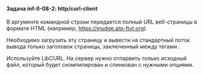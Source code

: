 #### Задача inf-II-08-2: http/curl-client
В аргументе командной строки передается полный URL веб-страницы в формате HTML (например, https://ejudge.atp-fivt.org).

Необходимо загрузить эту страницу и вывести на стандартный поток вывода только заголовок страницы, заключенный между тегами <title> и </title>.

Используйте LibCURL. На сервер нужно отпарвить только исходный файл, который будет скомпилирован и слинкован с нужными опциями.
